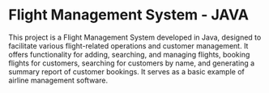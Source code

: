 # Flight Management System - JAVA
This project is a Flight Management System developed in Java, designed to facilitate various flight-related operations and customer management. It offers functionality for adding, searching, and managing flights, booking flights for customers, searching for customers by name, and generating a summary report of customer bookings. It serves as a basic example of airline management software.
